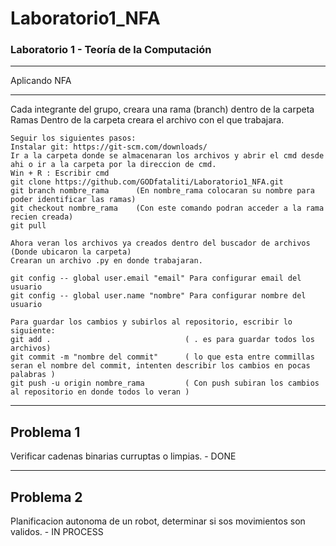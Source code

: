 # Laboratorio1_NFA

### Laboratorio 1 - Teoría de la Computación
---
 Aplicando NFA
***
 Cada integrante del grupo, creara una rama (branch) dentro de la carpeta Ramas
 Dentro de la carpeta creara el archivo con el que trabajara.
 
 ```
 Seguir los siguientes pasos:
 Instalar git: https://git-scm.com/downloads/
 Ir a la carpeta donde se almacenaran los archivos y abrir el cmd desde ahi o ir a la carpeta por la direccion de cmd.
 Win + R : Escribir cmd
 git clone https://github.com/GODfataliti/Laboratorio1_NFA.git
 git branch nombre_rama      (En nombre_rama colocaran su nombre para poder identificar las ramas)
 git checkout nombre_rama    (Con este comando podran acceder a la rama recien creada)
 git pull
 
 Ahora veran los archivos ya creados dentro del buscador de archivos (Donde ubicaron la carpeta)
 Crearan un archivo .py en donde trabajaran.

 git config -- global user.email "email" Para configurar email del usuario
 git config -- global user.name "nombre" Para configurar nombre del usuario
 
 Para guardar los cambios y subirlos al repositorio, escribir lo siguiente:
 git add .                              ( . es para guardar todos los archivos)
 git commit -m "nombre del commit"      ( lo que esta entre commillas seran el nombre del commit, intenten describir los cambios en pocas palabras )
 git push -u origin nombre_rama         ( Con push subiran los cambios al repositorio en donde todos lo veran )
 
 ```
---
## Problema 1

Verificar cadenas binarias curruptas o limpias. - DONE


---
## Problema 2

Planificacion autonoma de un robot, determinar si sos movimientos son validos. - IN PROCESS